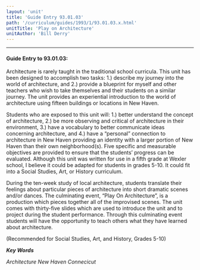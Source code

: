 ```yaml
---
layout: 'unit'
title: 'Guide Entry 93.01.03'
path: '/curriculum/guides/1993/1/93.01.03.x.html'
unitTitle: 'Play on Architecture'
unitAuthor: 'Bill Derry'
---
```


<body>
<hr/>
 <h4>
  Guide Entry to 93.01.03:
 </h4>
 Architecture is rarely taught in the traditional school curricula. This unit has been designed to accomplish two tasks: 1.) describe my journey into the world of architecture, and 2.) provide a blueprint for myself and other teachers who wish to take themselves and their students on a similar journey. The unit provides an experiential introduction to the world of architecture using fifteen buildings or locations in New Haven.
 <p>
  Students who are exposed to this unit will: 1.) better understand the concept of architecture, 2.) be more observing and critical of architecture in their environment, 3.) have a vocabulary to better communicate ideas concerning architecture, and 4.) have a “personal” connection to architecture in New Haven providing an identity with a larger portion of New Haven than their own neighborhood(s). Five specific and measurable objectives are provided to ensure that the students’ progress can be evaluated. Although this unit was written for use in a fifth grade at Wexler school, I believe it could be adapted for students in grades 5-10. It could fit into a Social Studies, Art, or History curriculum.
 </p>
 <p>
  During the ten-week study of local architecture, students translate their feelings about particular pieces of architecture into short dramatic scenes and/or dances. The culminating event, “Play On Architecture”, is a production which pieces together all of the improvised scenes. The unit comes with thirty-five slides which are used to introduce the unit and to project during the student performance. Through this culminating event students will have the opportunity to teach others what they have learned about architecture.
 </p>
 <p>
  (Recommended for Social Studies, Art, and History, Grades 5-10)
 </p>
<p>
  <b>
   <i>
    Key Words
   </i>
  </b>
  <br/>
 </p>
 <p>
  <i>
   Architecture New Haven Connecicut
  </i>
 </p>

</body>
